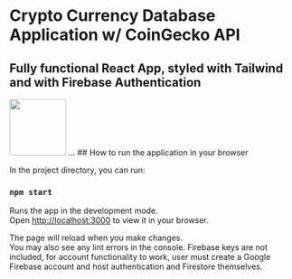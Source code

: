 # Crypto Currency Database Application w/ CoinGecko API

## Fully functional React App, styled with Tailwind and with Firebase Authentication

<img src="https://ibb.co/LnBBn1p" width="100" height="100"/>
...
## How to run the application in your browser

In the project directory, you can run:

### `npm start`

Runs the app in the development mode.\
Open [http://localhost:3000](http://localhost:3000) to view it in your browser.

The page will reload when you make changes.\
You may also see any lint errors in the console.
Firebase keys are not included, for account functionality to work, user must
create a Google Firebase account and host authentication and Firestore themselves.

